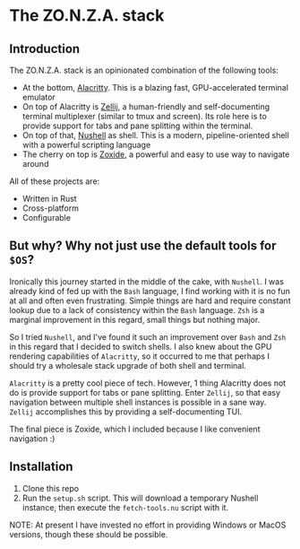 # The ZO.N.Z.A. stack

## Introduction

The ZO.N.Z.A. stack is an opinionated combination of the following tools:

- At the bottom, [Alacritty](https://github.com/alacritty/alacritty). This is a
  blazing fast, GPU-accelerated terminal emulator
- On top of Alacritty is [Zellij](https://github.com/zellij-org/zellij), a
  human-friendly and self-documenting terminal multiplexer (similar to tmux
  and screen). Its role here is to provide support for tabs and pane splitting
  within the terminal.
- On top of that, [Nushell](https://github.com/nushell/nushell) as shell. This
  is a modern, pipeline-oriented shell with a powerful scripting language
- The cherry on top is [Zoxide](https://github.com/ajeetdsouza/zoxide), a
  powerful and easy to use way to navigate around

All of these projects are:
- Written in Rust
- Cross-platform
- Configurable

## But why? Why not just use the default tools for `$OS`?

Ironically this journey started in the middle of the cake, with `Nushell`. I was
already kind of fed up with the `Bash` language, I find working with it is no
fun at all and often even frustrating. Simple things are hard and require
constant lookup due to a lack of consistency within the `Bash` language.
`Zsh` is a marginal improvement in this regard, small things but nothing major.

So I tried `Nushell`, and I've found it such an improvement over `Bash` and `Zsh`
in this regard that I decided to switch shells.
I also knew about the GPU rendering capabilities of `Alacritty`, so it occurred
to me that perhaps I should try a wholesale stack upgrade of both shell and
terminal.

`Alacritty` is a pretty cool piece of tech. However, 1 thing Alacritty does
not do is provide support for tabs or pane splitting. Enter `Zellij`, so that
easy navigation between multiple shell instances is possible in a sane way.
`Zellij` accomplishes this by providing a self-documenting TUI.

The final piece is Zoxide, which I included because I like convenient navigation :)

## Installation

1. Clone this repo
2. Run the `setup.sh` script. This will download a temporary Nushell instance,
   then execute the `fetch-tools.nu` script with it.

NOTE: At present I have invested no effort in providing Windows or MacOS
   versions, though these should be possible.
